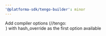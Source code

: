 ```yaml
---
'@platforma-sdk/tengo-builder': minor
---
```


Add compiler options (//tengo:<option>) with hash_override as the first option available

